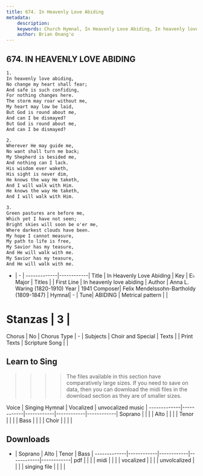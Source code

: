 ```yaml
---
title: 674. In Heavenly Love Abiding
metadata:
    description: 
    keywords: Church Hymnal, In Heavenly Love Abiding, In heavenly love abiding, 
    author: Brian Onang'o
---
```



## 674. IN HEAVENLY LOVE ABIDING

```txt
1.
In heavenly love abiding, 
No change my heart shall fear; 
And safe is such confiding, 
For nothing changes here. 
The storm may roar without me, 
My heart may low be laid, 
But God is round about me, 
And can I be dismayed? 
But God is round about me, 
And can I be dismayed? 

2.
Wherever He may guide me, 
No want shall turn me back; 
My Shepherd is besided me, 
And nothing can I lack. 
His wisdom ever waketh, 
His sight is never dim, 
He knows the way He taketh, 
And I will walk with Him. 
He knows the way He taketh, 
And I will walk with Him. 

3.
Green pastures are before me, 
Which yet I have not seen; 
Bright skies will soon be o'er me, 
Where darkest clouds have been. 
My hope I cannot measure, 
My path to life is free, 
My Savior has my teasure, 
And He will walk with me. 
My Savior has my teasure, 
And He will walk with me.
```

- |   -  |
-------------|------------|
Title | In Heavenly Love Abiding |
Key | E♭ Major |
Titles |  |
First Line | In heavenly love abiding |
Author | Anna L. Waring (1820-1910)
Year | 1941
Composer| Felix Mendelssohn-Bartholdy (1809-1847) |
Hymnal|  - |
Tune| ABIDING |
Metrical pattern | |
# Stanzas | 3 |
Chorus | No |
Chorus Type | - |
Subjects | Choir and Special |
Texts |  |
Print Texts | 
Scripture Song |  |
  
## Learn to Sing

>>>> The files available in this section have comparatively large sizes. If you need to save on data, then you can download the midi files in the download section as they are of smaller sizes.

Voice |  Singing Hymnal | Vocalized | unvocalized music |
-------------|------------|------------|------------|------------|
Soprano | | | |
Alto | | | |
Tenor | | | |
Bass | | | |
Choir | | | |

## Downloads

- |  Soprano | Alto | Tenor | Bass |
-------------|------------|------------|------------|------------|
pdf | | | |
midi | | | |
vocalized | | | |
unvolcalized | | | |
singing file | | | |
  